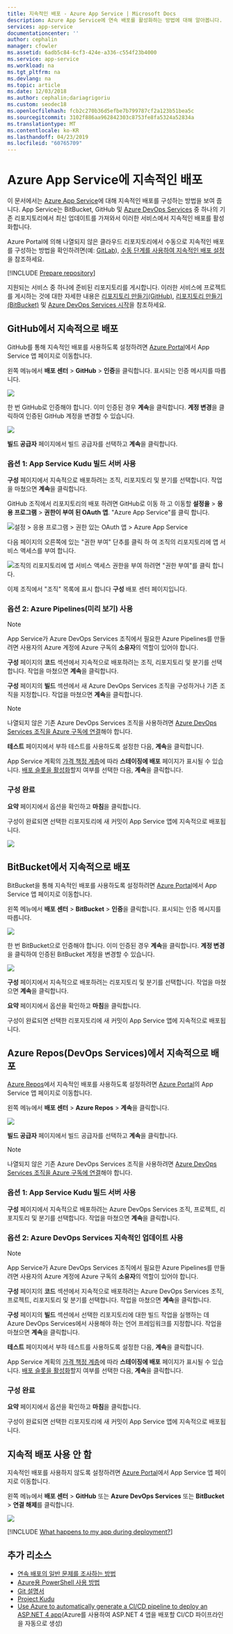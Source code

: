 ```yaml
---
title: 지속적인 배포 - Azure App Service | Microsoft Docs
description: Azure App Service에 연속 배포를 활성화하는 방법에 대해 알아봅니다.
services: app-service
documentationcenter: ''
author: cephalin
manager: cfowler
ms.assetid: 6adb5c84-6cf3-424e-a336-c554f23b4000
ms.service: app-service
ms.workload: na
ms.tgt_pltfrm: na
ms.devlang: na
ms.topic: article
ms.date: 12/03/2018
ms.author: cephalin;dariagrigoriu
ms.custom: seodec18
ms.openlocfilehash: fcb2c270b36d5efbe7b799787cf2a123b51bea5c
ms.sourcegitcommit: 3102f886aa962842303c8753fe8fa5324a52834a
ms.translationtype: MT
ms.contentlocale: ko-KR
ms.lasthandoff: 04/23/2019
ms.locfileid: "60765709"
---
```

# <a name="continuous-deployment-to-azure-app-service"></a>Azure App Service에 지속적인 배포
이 문서에서는 [Azure App Service](overview.md)에 대해 지속적인 배포를 구성하는 방법을 보여 줍니다. App Service는 BitBucket, GitHub 및 [Azure DevOps Services](https://www.visualstudio.com/team-services/) 중 하나의 기존 리포지토리에서 최신 업데이트를 가져와서 이러한 서비스에서 지속적인 배포를 활성화합니다.

Azure Portal에 의해 나열되지 않은 클라우드 리포지토리에서 수동으로 지속적인 배포를 구성하는 방법을 확인하려면(예: [GitLab](https://gitlab.com/)), [수동 단계를 사용하여 지속적인 배포 설정](https://github.com/projectkudu/kudu/wiki/Continuous-deployment#setting-up-continuous-deployment-using-manual-steps)을 참조하세요.

[!INCLUDE [Prepare repository](../../includes/app-service-deploy-prepare-repo.md)]

지원되는 서비스 중 하나에 준비된 리포지토리를 게시합니다. 이러한 서비스에 프로젝트를 게시하는 것에 대한 자세한 내용은 [리포지토리 만들기(GitHub)], [리포지토리 만들기(BitBucket)] 및 [Azure DevOps Services 시작]을 참조하세요.

## <a name="deploy-continuously-from-github"></a>GitHub에서 지속적으로 배포

GitHub를 통해 지속적인 배포를 사용하도록 설정하려면 [Azure Portal](https://portal.azure.com)에서 App Service 앱 페이지로 이동합니다.

왼쪽 메뉴에서 **배포 센터** > **GitHub** > **인증**을 클릭합니다. 표시되는 인증 메시지를 따릅니다. 

![](media/app-service-continuous-deployment/github-choose-source.png)

한 번 GitHub로 인증해야 합니다. 이미 인증된 경우 **계속**을 클릭합니다. **계정 변경**을 클릭하여 인증된 GitHub 계정을 변경할 수 있습니다.

![](media/app-service-continuous-deployment/github-continue.png)

**빌드 공급자** 페이지에서 빌드 공급자를 선택하고 **계속**을 클릭합니다.

### <a name="option-1-use-app-service-kudu-build-server"></a>옵션 1: App Service Kudu 빌드 서버 사용

**구성** 페이지에서 지속적으로 배포하려는 조직, 리포지토리 및 분기를 선택합니다. 작업을 마쳤으면 **계속**을 클릭합니다.

GitHub 조직에서 리포지토리의 배포 하려면 GitHub로 이동 하 고 이동할 **설정을** > **응용 프로그램** > **권한이 부여 된 OAuth 앱**. "Azure App Service"를 클릭 합니다.

![설정 > 응용 프로그램 > 권한 있는 OAuth 앱 > Azure App Service](media/app-service-continuous-deployment/github-settings-navigation.png)

다음 페이지의 오른쪽에 있는 "권한 부여" 단추를 클릭 하 여 조직의 리포지토리에 앱 서비스 액세스를 부여 합니다.

![조직의 리포지토리에 앱 서비스 액세스 권한을 부여 하려면 "권한 부여"를 클릭 합니다.](media/app-service-continuous-deployment/grant-access.png)

이제 조직에서 "조직" 목록에 표시 합니다 **구성** 배포 센터 페이지입니다.

### <a name="option-2-use-azure-pipelines-preview"></a>옵션 2: Azure Pipelines(미리 보기) 사용

> [!NOTE]
> App Service가 Azure DevOps Services 조직에서 필요한 Azure Pipelines를 만들려면 사용자의 Azure 계정에 Azure 구독의 **소유자**의 역할이 있어야 합니다.
>

**구성** 페이지의 **코드** 섹션에서 지속적으로 배포하려는 조직, 리포지토리 및 분기를 선택합니다. 작업을 마쳤으면 **계속**을 클릭합니다.

**구성** 페이지의 **빌드** 섹션에서 새 Azure DevOps Services 조직을 구성하거나 기존 조직을 지정합니다. 작업을 마쳤으면 **계속**을 클릭합니다.

> [!NOTE]
> 나열되지 않은 기존 Azure DevOps Services 조직을 사용하려면 [Azure DevOps Services 조직을 Azure 구독에 연결](https://github.com/projectkudu/kudu/wiki/Setting-up-a-VSTS-account-so-it-can-deploy-to-a-Web-App)해야 합니다.

**테스트** 페이지에서 부하 테스트를 사용하도록 설정한 다음, **계속**을 클릭합니다.

App Service 계획의 [가격 책정 계층](https://azure.microsoft.com/pricing/details/app-service/plans/)에 따라 **스테이징에 배포** 페이지가 표시될 수 있습니다. [배포 슬롯을 활성화](deploy-staging-slots.md)할지 여부를 선택한 다음, **계속**을 클릭합니다.

### <a name="finish-configuration"></a>구성 완료

**요약** 페이지에서 옵션을 확인하고 **마침**을 클릭합니다.

구성이 완료되면 선택한 리포지토리에 새 커밋이 App Service 앱에 지속적으로 배포됩니다.

![](media/app-service-continuous-deployment/github-finished.png)

## <a name="deploy-continuously-from-bitbucket"></a>BitBucket에서 지속적으로 배포

BitBucket을 통해 지속적인 배포를 사용하도록 설정하려면 [Azure Portal](https://portal.azure.com)에서 App Service 앱 페이지로 이동합니다.

왼쪽 메뉴에서 **배포 센터** > **BitBucket** > **인증**을 클릭합니다. 표시되는 인증 메시지를 따릅니다. 

![](media/app-service-continuous-deployment/bitbucket-choose-source.png)

한 번 BitBucket으로 인증해야 합니다. 이미 인증된 경우 **계속**을 클릭합니다. **계정 변경**을 클릭하여 인증된 BitBucket 계정을 변경할 수 있습니다.

![](media/app-service-continuous-deployment/bitbucket-continue.png)

**구성** 페이지에서 지속적으로 배포하려는 리포지토리 및 분기를 선택합니다. 작업을 마쳤으면 **계속**을 클릭합니다.

**요약** 페이지에서 옵션을 확인하고 **마침**을 클릭합니다.

구성이 완료되면 선택한 리포지토리에 새 커밋이 App Service 앱에 지속적으로 배포됩니다.

## <a name="deploy-continuously-from-azure-repos-devops-services"></a>Azure Repos(DevOps Services)에서 지속적으로 배포

[Azure Repos](https://docs.microsoft.com/azure/devops/repos/index)에서 지속적인 배포를 사용하도록 설정하려면 [Azure Portal](https://portal.azure.com)의 App Service 앱 페이지로 이동합니다.

왼쪽 메뉴에서 **배포 센터** > **Azure Repos** > **계속**을 클릭합니다. 

![](media/app-service-continuous-deployment/vsts-choose-source.png)

**빌드 공급자** 페이지에서 빌드 공급자를 선택하고 **계속**을 클릭합니다.

> [!NOTE]
> 나열되지 않은 기존 Azure DevOps Services 조직을 사용하려면 [Azure DevOps Services 조직을 Azure 구독에 연결](https://github.com/projectkudu/kudu/wiki/Setting-up-a-VSTS-account-so-it-can-deploy-to-a-Web-App)해야 합니다.

### <a name="option-1-use-app-service-kudu-build-server"></a>옵션 1: App Service Kudu 빌드 서버 사용

**구성** 페이지에서 지속적으로 배포하려는 Azure DevOps Services 조직, 프로젝트, 리포지토리 및 분기를 선택합니다. 작업을 마쳤으면 **계속**을 클릭합니다.

### <a name="option-2-use-azure-devops-services-continuous-delivery"></a>옵션 2: Azure DevOps Services 지속적인 업데이트 사용

> [!NOTE]
> App Service가 Azure DevOps Services 조직에서 필요한 Azure Pipelines를 만들려면 사용자의 Azure 계정에 Azure 구독의 **소유자**의 역할이 있어야 합니다.
>

**구성** 페이지의 **코드** 섹션에서 지속적으로 배포하려는 Azure DevOps Services 조직, 프로젝트, 리포지토리 및 분기를 선택합니다. 작업을 마쳤으면 **계속**을 클릭합니다.

**구성** 페이지의 **빌드** 섹션에서 선택한 리포지토리에 대한 빌드 작업을 실행하는 데 Azure DevOps Services에서 사용해야 하는 언어 프레임워크를 지정합니다. 작업을 마쳤으면 **계속**을 클릭합니다.

**테스트** 페이지에서 부하 테스트를 사용하도록 설정한 다음, **계속**을 클릭합니다.

App Service 계획의 [가격 책정 계층](https://azure.microsoft.com/pricing/details/app-service/plans/)에 따라 **스테이징에 배포** 페이지가 표시될 수 있습니다. [배포 슬롯을 활성화](deploy-staging-slots.md)할지 여부를 선택한 다음, **계속**을 클릭합니다. 

### <a name="finish-configuration"></a>구성 완료

**요약** 페이지에서 옵션을 확인하고 **마침**을 클릭합니다.

구성이 완료되면 선택한 리포지토리에 새 커밋이 App Service 앱에 지속적으로 배포됩니다.

## <a name="disable-continuous-deployment"></a>지속적 배포 사용 안 함

지속적인 배포를 사용하지 않도록 설정하려면 [Azure Portal](https://portal.azure.com)에서 App Service 앱 페이지로 이동합니다.

왼쪽 메뉴에서 **배포 센터** > **GitHub** 또는 **Azure DevOps Services** 또는 **BitBucket** > **연결 해제**를 클릭합니다.

![](media/app-service-continuous-deployment/disable.png)

[!INCLUDE [What happens to my app during deployment?](../../includes/app-service-deploy-atomicity.md)]

## <a name="additional-resources"></a>추가 리소스

* [연속 배포의 일반 문제를 조사하는 방법](https://github.com/projectkudu/kudu/wiki/Investigating-continuous-deployment)
* [Azure용 PowerShell 사용 방법]
* [Git 설명서]
* [Project Kudu](https://github.com/projectkudu/kudu/wiki)
* [Use Azure to automatically generate a CI/CD pipeline to deploy an ASP.NET 4 app](https://www.visualstudio.com/docs/build/get-started/aspnet-4-ci-cd-azure-automatic)(Azure를 사용하여 ASP.NET 4 앱을 배포할 CI/CD 파이프라인을 자동으로 생성)

[Azure portal]: https://portal.azure.com
[Azure DevOps portal]: https://azure.microsoft.com/services/devops/
[Installing Git]: https://git-scm.com/book/en/Getting-Started-Installing-Git
[Azure용 PowerShell 사용 방법]: /powershell/azureps-cmdlets-docs
[Git 설명서]: https://git-scm.com/documentation

[리포지토리 만들기(GitHub)]: https://help.github.com/articles/create-a-repo
[리포지토리 만들기(BitBucket)]: https://confluence.atlassian.com/get-started-with-bitbucket/create-a-repository-861178559.html
[Azure DevOps Services 시작]: https://docs.microsoft.com/azure/devops/user-guide/devops-alm-overview

